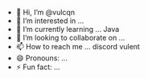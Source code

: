 - 👋 Hi, I’m @vulcqn
- 👀 I’m interested in ... 
- 🌱 I’m currently learning ... Java
- 💞️ I’m looking to collaborate on ...
- 📫 How to reach me ... discord vulent
- 😄 Pronouns: ...
- ⚡ Fun fact: ...

<!---
vulcqn/vulcqn is a ✨ special ✨ repository because its `README.md` (this file) appears on your GitHub profile.
You can click the Preview link to take a look at your changes.
--->
